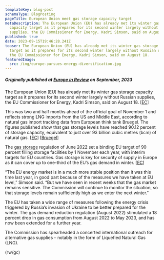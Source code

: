 ```yaml
---
templateKey: blog-post
schemaType: BlogPosting
pageTitle: European Union meet gas storage capacity target
metaDescription: The European Union (EU) has already met its winter gas storage
  capacity target as it prepares for its second winter largely without Russian
  supplies, the EU Commissioner for Energy, Kadri Simson, said on August 18.
published: true
date: 2023-09-15T19:46:28.241Z
teaser: The European Union (EU) has already met its winter gas storage capacity
  target as it prepares for its second winter largely without Russian supplies,
  the EU Commissioner for Energy, Kadri Simson, said on August 18.
featuredImage:
  src: /img/europe-pursues-energy-diversification.jpg
---
```

##### *Originally published at [Europe in Review](https://email.cpg-online.de/t/d-AEB37619050FA1632540EF23F30FEDED) on September, 2023*

The European Union (EU) has already met its winter gas storage capacity target as it prepares for its second winter largely without Russian supplies, the EU Commissioner for Energy, Kadri Simson, said on August 18. [[EC](https://email.cpg-online.de/t/d-l-vttdln-l-bf/)]

This was two and half months ahead of the official goal of November 1 and reflects strong LNG imports from the US and Middle East, according to natural gas import tracking data from European think tank Bruegel. The figures published show that gas storage levels have reached 90.12 percent of storage capacity, equivalent to just over 93 billion cubic metres (bcm) of natural gas. [[EC](https://email.cpg-online.de/t/d-l-vttdln-l-bz/)] [[Bruegel](https://email.cpg-online.de/t/d-l-vttdln-l-bv/)]

The [gas storage](https://email.cpg-online.de/t/d-l-vttdln-l-be/) regulation of June 2022 set a binding EU target of 90 percent filling storage facilities by 1 November each year, with interim targets for EU countries. Gas storage is key for security of supply in Europe as it can cover up to one-third of the EU’s gas demand in winter. [[EC](https://email.cpg-online.de/t/d-l-vttdln-l-bs/)]

“The EU energy market is in a much more stable position than it was this time last year, in good part because of the measures we have taken at EU level,” Simson said. “But we have seen in recent weeks that the gas market remains sensitive. The Commission will continue to monitor the situation, so that storage levels remain sufficiently high as we enter the next winter.”

The EU has taken a wide range of measures following the energy crisis triggered by Russia’s invasion of Ukraine to be better prepared for the winter. The gas demand reduction regulation (August 2022) stimulated a 18 percent drop in gas consumption from August 2022 to May 2023, and has now been extended for a further year.

The Commission has spearheaded a concerted international outreach for alternative gas supplies – notably in the form of Liquefied Natural Gas (LNG).

(rw/gc)